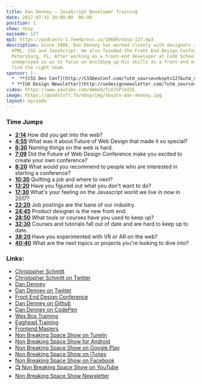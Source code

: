 ```yaml
---
title: Dan Denney — JavaScript Developer Training
date: 2017-07-31 10:00:00 -06:00
position: 1
show: nbsp
episode: 127
mp3: https://podcasts-1.feedpress.co/10609/nbsp-127.mp3
description: Since 2008, Dan Denney has worked closely with designers and writing
  HTML, CSS and JavaScript. He also founded the Front End Design Conference in St.
  Petersburg, FL. After working as a front-end developer at Code School, Dan is currently
  unemployed so as to focus on building up his skills as a front-end engineer and
  find the right team.
sponsor: |-
  *  **[CSS Dev Conf](http://CSSDevConf.com/?utm_source=nbsptv127&utm_medium=podcast&utm_campaign=cssdevconf2017)** — Conference dedicated to CSS and its super friend technologies like JavaScript, Sass, npm, and more. A limited supply of Early Bird Tickets now on sale. [Register now!](http://CSSDevConf.com/?utm_source=nbsptv127&utm_medium=podcast&utm_campaign=cssdevconf2017)
  * **[UX Design Newsletter](http://uxdesignnewsletter.com/?utm_source=nbsptv127&utm_medium=podcast&utm_campaign=uxdesignnewsletter)** — A weekly free newsletter containing a collection of tutorials, articles, and videos about front-end design and development, plus tips on how to bring better engagement to the multi-device world curated by Christopher Schmitt. [Sign up now!](http://uxdesignnewsletter.com/?utm_source=nbsptv127&utm_medium=podcast&utm_campaign=uxdesignnewsletter)
video: https://www.youtube.com/embed/TLUJSPlmISE
image: https://goodstuff.fm/nbsp/img/nbsptv-dan-denney.jpg
layout: episode
---
```


### Time Jumps

* **[2:14](#t=2:14)** How did you get into the web?
* **[4:55](#t=4:55)** What was it about Future of Web Design that made it so special?
* **[6:30](#t=6:30)** Naming things on the web is hard.
* **[7:09](#t=7:09)** Did the Future of Web Design Conference make you excited to create your own conference?
* **[8:20](#t=8:20)** What would you recommend to people who are interested in starting a conference?
* **[10:30](#t=10:30)** Quitting a job and where to next?
* **[13:20](#t=13:20)** Have you figured out what you don't want to do?
* **[17:30](#t=17:30)** What's your feeling on the Javascript world we live in now in 2017?
* **[22:20](#t=22:20)** Job postings are the bane of our industry.
* **[24:45](#t=24:45)** Product designer is the new front end.
* **[28:50](#t=28:50)** What tools or courses have you used to keep up?
* **[32:30](#t=32:30)** Courses and tutorials fall out of date and are hard to keep up to date.
* **[38:20](#t=38:20)** Have you experimented with VR or AR on the web?
* **[40:40](#t=40:40)** What are the next topics or projects you're looking to dive into?


### Links:

* [Christopher Schmitt](http://Christopher.org)
* [Christopher Schmitt on Twitter](https://twitter.com/teleject)
* [Dan Denney](https://dandenney.com)
* [Dan Denney on Twitter](https://twitter.com/dandenney)
* [Front End Design Conference](http://frontenddesignconference.com/)
* [Dan Denney on Github](https://github.com/dandenney)
* [Dan Denney on CodePen](https://codepen.io/dandenney/)
* [Wes Bos Training](http://wesbos.com)
* [Egghead Training](https://egghead.io)
* [Frontend Masters](http://frontendmasters.com)
* [Non Breaking Space Show on TuneIn](http://tunein.com/radio/Non-Breaking-Space-Show-p885155/)
* [Non Breaking Space Show for Android](http://subscribeonandroid.com/feeds.goodstuff.fm/nbsp)
* [Non Breaking Space Show on Google Play](https://playmusic.app.goo.gl/?ibi=com.google.PlayMusic&isi=691797987&ius=googleplaymusic&link=https://play.google.com/music/m/Iw5ik6iwalo5vmda5rqyrotdney?t%3DNon_Breaking_Space_Show%26pcampaignid%3DMKT-na-all-co-pr-mu-pod-16)
* [Non Breaking Space Show on iTunes](https://itunes.apple.com/ca/podcast/non-breaking-space-show/id507162981?mt=2&ign-mpt=uo%3D4)
* [Non Breaking Space Show on Facebook](https://www.facebook.com/nbsptv)
* [📺 Non Breaking Space Show on YouTube](https://www.youtube.com/channel/UC--mqA75V3CM8hxId0l7e_g?sub_confirmation=1)
* [Non Breaking Space Show Newsletter](http://newsletter.nonbreakingspace.tv/)
